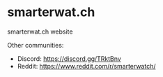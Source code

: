 # smarterwat.ch

smarterwat.ch website

Other communities:
- Discord: https://discord.gg/TRktBnv
- Reddit: https://www.reddit.com/r/smarterwatch/
